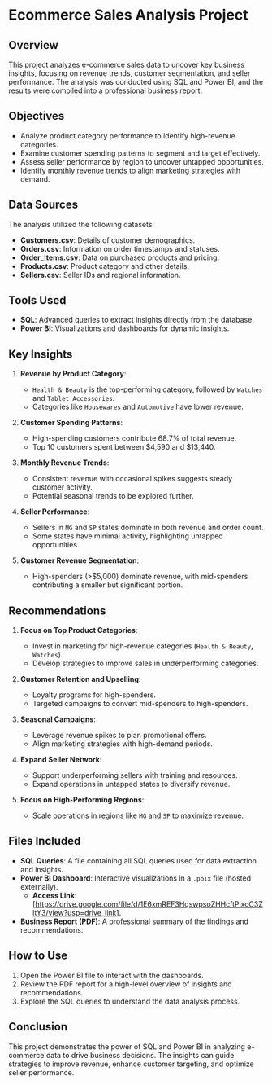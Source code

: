 # Ecommerce Sales Analysis Project

## Overview
This project analyzes e-commerce sales data to uncover key business insights, focusing on revenue trends, customer segmentation, and seller performance. The analysis was conducted using SQL and Power BI, and the results were compiled into a professional business report.

## Objectives
- Analyze product category performance to identify high-revenue categories.
- Examine customer spending patterns to segment and target effectively.
- Assess seller performance by region to uncover untapped opportunities.
- Identify monthly revenue trends to align marketing strategies with demand.

## Data Sources
The analysis utilized the following datasets:
- **Customers.csv**: Details of customer demographics.
- **Orders.csv**: Information on order timestamps and statuses.
- **Order_Items.csv**: Data on purchased products and pricing.
- **Products.csv**: Product category and other details.
- **Sellers.csv**: Seller IDs and regional information.

## Tools Used
- **SQL**: Advanced queries to extract insights directly from the database.
- **Power BI**: Visualizations and dashboards for dynamic insights.

## Key Insights
1. **Revenue by Product Category**:
   - `Health & Beauty` is the top-performing category, followed by `Watches` and `Tablet Accessories`.
   - Categories like `Housewares` and `Automotive` have lower revenue.

2. **Customer Spending Patterns**:
   - High-spending customers contribute 68.7% of total revenue.
   - Top 10 customers spent between $4,590 and $13,440.

3. **Monthly Revenue Trends**:
   - Consistent revenue with occasional spikes suggests steady customer activity.
   - Potential seasonal trends to be explored further.

4. **Seller Performance**:
   - Sellers in `MG` and `SP` states dominate in both revenue and order count.
   - Some states have minimal activity, highlighting untapped opportunities.

5. **Customer Revenue Segmentation**:
   - High-spenders (>$5,000) dominate revenue, with mid-spenders contributing a smaller but significant portion.

## Recommendations
1. **Focus on Top Product Categories**:
   - Invest in marketing for high-revenue categories (`Health & Beauty`, `Watches`).
   - Develop strategies to improve sales in underperforming categories.

2. **Customer Retention and Upselling**:
   - Loyalty programs for high-spenders.
   - Targeted campaigns to convert mid-spenders to high-spenders.

3. **Seasonal Campaigns**:
   - Leverage revenue spikes to plan promotional offers.
   - Align marketing strategies with high-demand periods.

4. **Expand Seller Network**:
   - Support underperforming sellers with training and resources.
   - Expand operations in untapped states to diversify revenue.

5. **Focus on High-Performing Regions**:
   - Scale operations in regions like `MG` and `SP` to maximize revenue.

## Files Included
- **SQL Queries**: A file containing all SQL queries used for data extraction and insights.
- **Power BI Dashboard**: Interactive visualizations in a `.pbix` file (hosted externally).
  - **Access Link**: [https://drive.google.com/file/d/1E6xmREF3HqswpsoZHHcftPixoC3ZitY3/view?usp=drive_link].
- **Business Report (PDF)**: A professional summary of the findings and recommendations.

## How to Use
1. Open the Power BI file to interact with the dashboards.
2. Review the PDF report for a high-level overview of insights and recommendations.
3. Explore the SQL queries to understand the data analysis process.

## Conclusion
This project demonstrates the power of SQL and Power BI in analyzing e-commerce data to drive business decisions. The insights can guide strategies to improve revenue, enhance customer targeting, and optimize seller performance.
